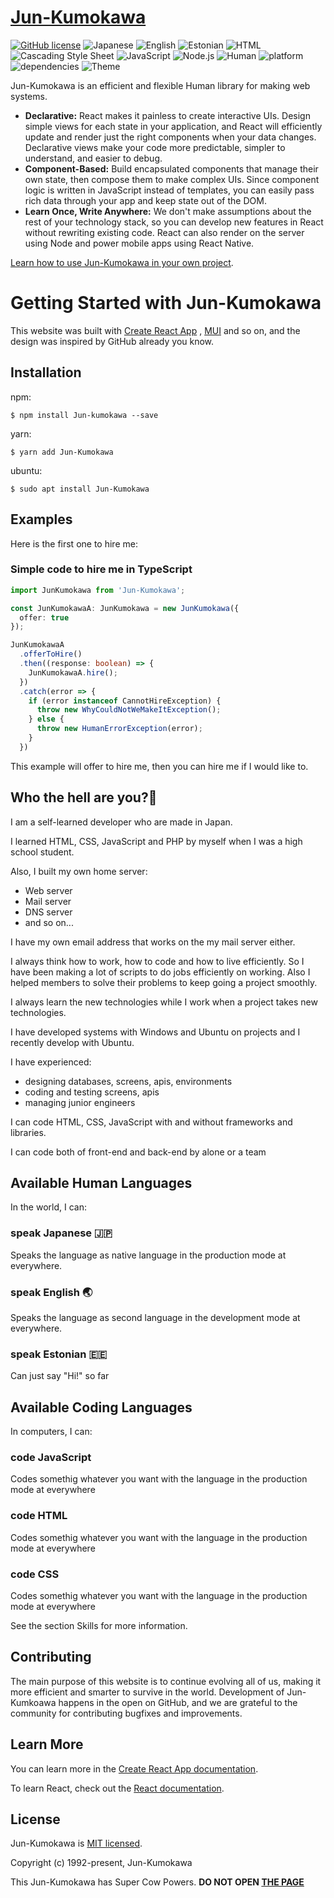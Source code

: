# [Jun-Kumokawa](#)
[![GitHub license](https://img.shields.io/badge/license-MIT-blue.svg)](https://mit-license.org/) ![Japanese](https://img.shields.io/badge/Japanese_(ja__JP)-100%-green) ![English](https://img.shields.io/badge/English_(en__US)-30%-yellow) ![Estonian](https://img.shields.io/badge/Estonian_(et__EE)-0.1%-red) ![HTML](https://img.shields.io/badge/HTML-100%-green) ![Cascading Style Sheet](https://img.shields.io/badge/Cascading_Style_Sheet-100%-green) ![JavaScript](https://img.shields.io/badge/JavaScript-100%-green) ![Node.js](https://img.shields.io/badge/Node.js-100%-green) ![Human](https://img.shields.io/badge/Human-v30.0-blue) ![platform](https://img.shields.io/badge/platform-Ubuntu-blue) ![dependencies](https://img.shields.io/badge/dependencies-ubuntu_|_vim_|_hhkb_|_trackball_|_urxvt-success) ![Theme](https://img.shields.io/badge/Theme-dark-%23333333)

Jun-Kumokawa is an efficient and flexible Human library for making web systems.

* **Declarative:** React makes it painless to create interactive UIs. Design simple views for each state in your application, and React will efficiently update and render just the right components when your data changes. Declarative views make your code more predictable, simpler to understand, and easier to debug.
* **Component-Based:** Build encapsulated components that manage their own state, then compose them to make complex UIs. Since component logic is written in JavaScript instead of templates, you can easily pass rich data through your app and keep state out of the DOM.
* **Learn Once, Write Anywhere:** We don't make assumptions about the rest of your technology stack, so you can develop new features in React without rewriting existing code. React can also render on the server using Node and power mobile apps using React Native.

[Learn how to use Jun-Kumokawa in your own project](#examples).

# Getting Started with Jun-Kumokawa

This website was built with [Create React App](https://github.com/facebook/create-react-app) , [MUI](https://github.com/mui-org/material-ui) and so on, and the design was inspired by GitHub already you know.

## Installation

npm:

``` shell
$ npm install Jun-kumokawa --save
```

yarn:

``` shell
$ yarn add Jun-Kumokawa
```

ubuntu:

``` shell
$ sudo apt install Jun-Kumokawa
```

## Examples

Here is the first one to hire me:

### Simple code to hire me in TypeScript

``` typescript
import JunKumokawa from 'Jun-Kumokawa';

const JunKumokawaA: JunKumokawa = new JunKumokawa({
  offer: true
});

JunKumokawaA
  .offerToHire()
  .then((response: boolean) => {
    JunKumokawaA.hire();
  })
  .catch(error => {
    if (error instanceof CannotHireException) {
      throw new WhyCouldNotWeMakeItException();
    } else {
      throw new HumanErrorException(error);
    }
  })
```

This example will offer to hire me, then you can hire me if I would like to.

## Who the hell are you?🤔

I am a self-learned developer who are made in Japan.

I learned HTML, CSS, JavaScript and PHP by myself when I was a high school student.

Also, I built my own home server:
  * Web server
  * Mail server
  * DNS server
  * and so on...

I have my own email address that works on the my mail server either.

I always think how to work, how to code and how to live efficiently. So I have been making a lot of scripts to do jobs efficiently on working. Also I helped members to solve their problems to keep going a project smoothly.

I always learn the new technologies while I work when a project takes new technologies.

I have developed systems with Windows and Ubuntu on projects and I recently develop with Ubuntu.

I have experienced:
  * designing databases, screens, apis, environments
  * coding and testing screens, apis
  * managing junior engineers

I can code HTML, CSS, JavaScript with and without frameworks and libraries.

I can code both of front-end and back-end by alone or a team

## Available Human Languages

In the world, I can:

### speak Japanese 🇯🇵

Speaks the language as native language in the production mode at everywhere.

### speak English 🌏

Speaks the language as second language in the development mode at everywhere.

### speak Estonian 🇪🇪

Can just say "Hi!" so far

## Available Coding Languages

In computers, I can:

### code JavaScript

Codes somethig whatever you want with the language in the production mode at everywhere

### code HTML

Codes somethig whatever you want with the language in the production mode at everywhere

### code CSS

Codes somethig whatever you want with the language in the production mode at everywhere

See the section Skills for more information.

## Contributing

The main purpose of this website is to continue evolving all of us, making it more efficient and smarter to survive in the world. Development of Jun-Kumkoawa happens in the open on GitHub, and we are grateful to the community for contributing bugfixes and improvements.

## Learn More

You can learn more in the [Create React App documentation](https://facebook.github.io/create-react-app/docs/getting-started).

To learn React, check out the [React documentation](https://reactjs.org/).

## License

Jun-Kumokawa is [MIT licensed](https://mit-license.org/).

Copyright (c) 1992-present, Jun-Kumokawa

This Jun-Kumokawa has Super Cow Powers.
**DO NOT OPEN [THE PAGE](/moo)**
